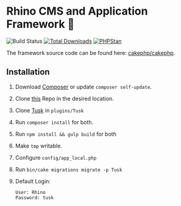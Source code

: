 # Rhino CMS and Application Framework 🦏 

![Build Status](https://github.com/cakephp/app/actions/workflows/ci.yml/badge.svg?branch=master)
[![Total Downloads](https://img.shields.io/packagist/dt/cakephp/app.svg?style=flat-square)](https://packagist.org/packages/cakephp/app)
[![PHPStan](https://img.shields.io/badge/PHPStan-level%207-brightgreen.svg?style=flat-square)](https://github.com/phpstan/phpstan)

The framework source code can be found here: [cakephp/cakephp](https://github.com/cakephp/cakephp).

## Installation

1. Download [Composer](https://getcomposer.org/doc/00-intro.md) or update `composer self-update`.
2. Clone [this](https://github.com/Tyqo/rhino) Repo in the desired location.
3. Clone [Tusk](https://github.com/Tyqo/tusk) in `plugins/Tusk`
4. Run `composer install` for both.
5. Run `npm install && gulp build` for both
6. Make `tmp` writable.
7. Configure `config/app_local.php`
8. Run `bin/cake migrations migrate -p Tusk`
9. Default Login:

   ```
   User: Rhino
   Password: tusk
   ```
